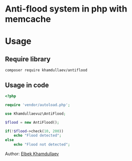 # Anti-flood system in php with memcache

# Usage

## Require library

```shell
composer require khamdullaev/antiflood
```

## Usage in code
```php
<?php

require 'vendor/autoload.php';

use Khamdullaevuz\AntiFlood;

$flood = new AntiFlood();

if(!$flood->check(10, 200))
    echo "Flood detected";
else
    echo "Flood not detected";

```

Author: [Elbek Khamdullaev](https://khamdullaev.uz)
